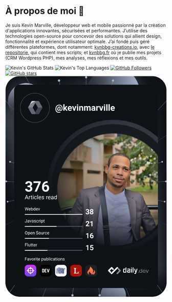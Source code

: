 # À propos de moi 🤝

Je suis Kevin Marville, développeur web et mobile passionné par la création d'applications innovantes, sécurisées et performantes. J’utilise des technologies open-source pour concevoir des solutions qui allient design, fonctionnalité et expérience utilisateur optimale. J’ai fondé puis géré différentes plateformes, dont notamment: [kvnbbg-creations.io](https://kvnbbg-creations.io), avec [le repositorie](https://github.com/kvnbbg/personalportfolio), qui contient mes scripts; et [kvnbbg.fr](https://kvnbbg.fr) où je publie mes projets (CRM Wordpress PHP), mes analyses, mes réflexions et mes outils.

![Kevin's GitHub Stats](https://github-readme-stats.vercel.app/api?username=kvnbbg&show_icons=true&theme=radical)
![Kevin's Top Languages](https://github-readme-stats.vercel.app/api/top-langs/?username=kvnbbg&layout=compact)
[![GitHub Followers](https://img.shields.io/github/followers/kvnbbg?label=Follow&style=social)](https://github.com/kvnbbg)
[![GitHub stars](https://img.shields.io/github/stars/kvnbbg)](https://github.com/kvnbbg/stargazers)
[![Kevin's Dev Card](https://github.com/Kvnbbg/kvnbbg/blob/main/devcard.svg)](https://app.daily.dev/kevinmarville)


